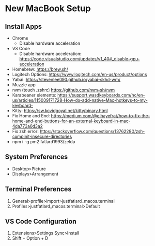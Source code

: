 # New MacBook Setup

## Install Apps

* Chrome
	* Disable hardware acceleration
* VS Code
	* Disable hardware acceleration: https://code.visualstudio.com/updates/v1_40#_disable-gpu-acceleration
* Homebrew: https://brew.sh/
* Logitech Options: https://www.logitech.com/en-us/product/options
* Yabai: https://stevenlee090.github.io/yabai-skhd-wm/
* Muzzle app
* nvm (touch .zshrc) https://github.com/nvm-sh/nvm
* Karabeaner elements: https://support.wasdkeyboards.com/hc/en-us/articles/115009171728-How-do-add-native-Mac-hotkeys-to-my-keyboard-
* Kitty: https://sw.kovidgoyal.net/kitty/binary.html
* Fix Home and End: https://medium.com/@elhayefrat/how-to-fix-the-home-and-end-buttons-for-an-external-keyboard-in-mac-4da773a0d3a2
* Fix zsh error: https://stackoverflow.com/questions/13762280/zsh-compinit-insecure-directories
* npm i -g pm2 fatlard1993/zelda

## System Preferences

* Desktop>Picture
* Displays>Arrangement


## Terminal Preferences

1. General>profile>import>justfatlard_macos.terminal
1. Profiles>justfatlard_macos.terminal>Default


## VS Code Configuration

1. Extensions>Settings Sync>Install
1. Shift + Option + D